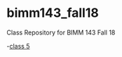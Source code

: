 # bimm143_fall18
Class Repository for BIMM 143 Fall 18

-[class 5](https://github.com/brvalade/bimm143_fall18/blob/master/bimm%20143%20class5/class05.md)
